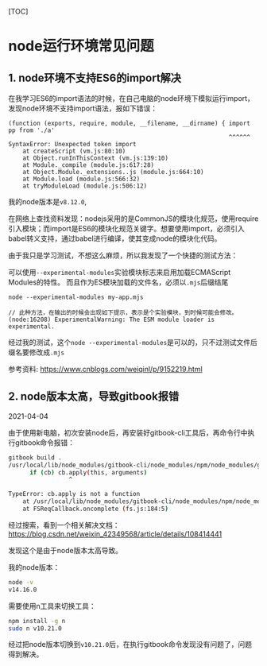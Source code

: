[TOC]



# node运行环境常见问题

## 1. node环境不支持ES6的import解决

在我学习ES6的import语法的时候，在自己电脑的node环境下模拟运行import，发现node环境不支持import语法，报如下错误：

```
(function (exports, require, module, __filename, __dirname) { import pp from './a'
                                                              ^^^^^^
SyntaxError: Unexpected token import
    at createScript (vm.js:80:10)
    at Object.runInThisContext (vm.js:139:10)
    at Module._compile (module.js:617:28)
    at Object.Module._extensions..js (module.js:664:10)
    at Module.load (module.js:566:32)
    at tryModuleLoad (module.js:506:12)
```

我的node版本是`v8.12.0`, 

在网络上查找资料发现：nodejs采用的是CommonJS的模块化规范，使用require引入模块；而import是ES6的模块化规范关键字。想要使用import，必须引入babel转义支持，通过babel进行编译，使其变成node的模块化代码。

由于我只是学习测试，不想这么麻烦，所以我发现了一个快捷的测试方法：

可以使用`--experimental-modules`实验模块标志来启用加载ECMAScript Modules的特性。
而且作为ES模块加载的文件名，必须以`.mjs`后缀结尾

```
node --experimental-modules my-app.mjs

// 此种方法，在输出的时候会出现如下提示，表示是个实验模块，到时候可能会修改。
(node:16208) ExperimentalWarning: The ESM module loader is experimental.
```

经过我的测试，这个`node --experimental-modules`是可以的，只不过测试文件后缀名要修改成`.mjs`

参考资料: https://www.cnblogs.com/weiqinl/p/9152219.html

## 2. node版本太高，导致gitbook报错

2021-04-04

由于使用新电脑，初次安装node后，再安装好gitbook-cli工具后，再命令行中执行gitbook命令报错：

```bash
gitbook build .
/usr/local/lib/node_modules/gitbook-cli/node_modules/npm/node_modules/graceful-fs/polyfills.js:287
      if (cb) cb.apply(this, arguments)
                 ^

TypeError: cb.apply is not a function
    at /usr/local/lib/node_modules/gitbook-cli/node_modules/npm/node_modules/graceful-fs/polyfills.js:287:18
    at FSReqCallback.oncomplete (fs.js:184:5)
```

经过搜索，看到一个相关解决文档：https://blog.csdn.net/weixin_42349568/article/details/108414441

发现这个是由于node版本太高导致。

我的node版本：

```bash
node -v
v14.16.0
```

需要使用n工具来切换工具：

```bash
npm install -g n
sudo n v10.21.0
```

经过把node版本切换到`v10.21.0`后，在执行gitbook命令发现没有问题了，问题得到解决。







